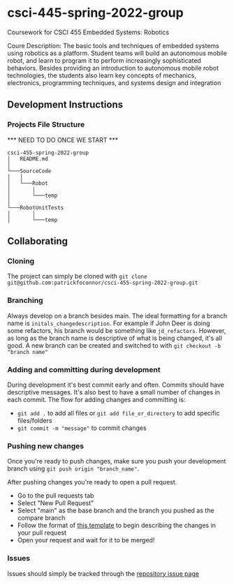 # csci-445-spring-2022-group
Coursework for CSCI 455  Embedded Systems: Robotics 

Coure Description: The basic tools and techniques of embedded systems using robotics as a platform. Student teams will build an autonomous mobile robot, and learn to program it to perform increasingly sophisticated behaviors. Besides providing an introduction to autonomous mobile robot technologies, the students also learn key concepts of mechanics, electronics, programming techniques, and systems design and integration


## Development  Instructions

### Projects File Structure

*** NEED TO DO ONCE WE START ***

```
csci-455-spring-2022-group  
│   README.md
│
└───SourceCode
│   │   
│   └───Robot
│       |   
│       └───temp
│      
└───RobotUnitTests
│       │   
│       └───temp
```


## Collaborating

### Cloning

The project can simply be cloned with `git clone git@github.com:patrickfoconnor/csci-455-spring-2022-group.git`

### Branching

Always develop on a branch besides main. The ideal formatting for a branch name is `initals_changedescription`. For example if John Deer is doing some refactors, his branch would be something like `jd_refactors`. However, as long as the branch name is descriptive of what is being changed, it's all good. A new branch can be created and switched to with `git checkout -b "branch name"`

### Adding and committing during development

During development it's best commit early and often. Commits should have descriptive messages. It's also best to have a small number of changes in each commit. The flow for adding changes and committing is:

- `git add .` to add all files or `git add file_or_directory` to add specific files/folders
- `git commit -m "message"` to commit changes

### Pushing new changes

Once you're ready to push changes, make sure you push your development branch using `git push origin "branch_name"`.

After pushing changes you're ready to open a pull request.

- Go to the pull requests tab
- Select "New Pull Request"
- Select "main" as the base branch and the branch you pushed as the compare branch
- Follow the format of [this template](https://github.com/patrickfoconnor/csci-455-spring-2022-group/blob/4faa9187733fd1e034044df3a0df83dfaa22097a/.github/pull_request_template.md) to begin describing the changes in your pull request
- Open your request and wait for it to be merged!


### Issues

Issues should simply be tracked through the [repository issue page](https://github.com/patrickfoconnor/csci-455-spring-2022-group/issues)
